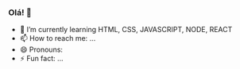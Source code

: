 ### Olá! 👋

- 🌱 I’m currently learning HTML, CSS, JAVASCRIPT, NODE, REACT
- 📫 How to reach me: ...
- 😄 Pronouns: 
- ⚡ Fun fact: ...
